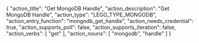 {
"action_title": "Get MongoDB Handle",
"action_description": "Get MongoDB Handle",
"action_type": "LEGO_TYPE_MONGODB",
"action_entry_function": "mongodb_get_handle",
"action_needs_credential": true,
"action_supports_poll": false,
"action_supports_iteration": false,
"action_verbs": [
"get"
],
"action_nouns": [
"mongodb",
"handle"
]
}
